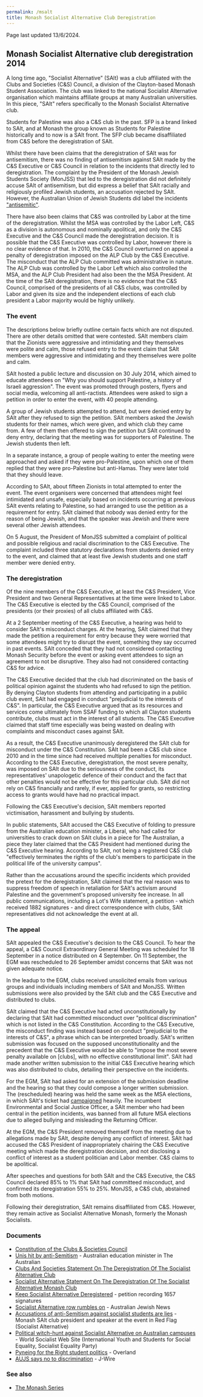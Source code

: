 ```yaml
---
permalink: /msalt
title: Monash Socialist Alternative Club Deregistration
---
```


Page last updated 13/6/2024.

## Monash Socialist Alternative club deregistration 2014

A long time ago, "Socialist Alternative" (SAlt) was a club affiliated with the Clubs and Societies (C&S) Council, a division of the Clayton-based Monash Student Association. The club was linked to the national Socialist Alternative organisation which maintains affiliate groups at many Australian universities. In this piece, "SAlt" refers specifically to the Monash Socialist Alternative club.

Students for Palestine was also a C&S club in the past. SFP is a brand linked to SAlt, and at Monash the group known as Students for Palestine historically and to now is a SAlt front. The SFP club became disaffiliated from C&S before the deregistration of SAlt.

Whilst there have been claims that the deregistration of SAlt was for antisemitism, there was no finding of antisemitism against SAlt made by the C&S Executive or C&S Council in relation to the incidents that directly led to deregistration. The complaint by the President of the Monash Jewish Students Society (MonJSS) that led to the deregistration did not definitely accuse SAlt of antisemitism, but did express a belief that SAlt racially and religiously profiled Jewish students, an accusation rejected by SAlt. However, the Australian Union of Jewish Students did label the incidents ["antisemitic"](https://web.archive.org/web/20190602140903/https://aujs.com.au/monash_overwhelmingly_rejects_bds).

There have also been claims that C&S was controlled by Labor at the time of the deregistration. Whilst the MSA was controlled by the Labor Left, C&S as a division is autonomous and nominally apolitical, and only the C&S Executive and the C&S Council made the deregistration decision. It is possible that the C&S Executive was controlled by Labor, however there is no clear evidence of that. In 2010, the C&S Council overturned on appeal a penalty of deregistration imposed on the ALP Club by the C&S Executive. The misconduct that the ALP Club committed was administrative in nature. The ALP Club was controlled by the Labor Left which also controlled the MSA, and the ALP Club President had also been the the MSA President. At the time of the SAlt deregistration, there is no evidence that the C&S Council, comprised of the presidents of all C&S clubs, was controlled by Labor and given its size and the independent elections of each club president a Labor majority would be highly unlikely.

### The event

The descriptions below briefly outline certain facts which are not disputed. There are other details omitted that were contested. SAlt members claim that the Zionists were aggressive and intimidating and they themselves were polite and calm, those refused entry to the event claim that SAlt members were aggressive and intimidating and they themselves were polite and calm.

SAlt hosted a public lecture and discussion on 30 July 2014, which aimed to educate attendees on "Why you should support Palestine, a history of Israeli aggression". The event was promoted through posters, flyers and social media, welcoming all anti-ractists. Attendees were asked to sign a petition in order to enter the event, with 40 people attending.

A group of Jewish students attempted to attend, but were denied entry by SAlt after they refused to sign the petition. SAlt members asked the Jewish students for their names, which were given, and which club they came from. A few of them then offered to sign the petition but SAlt continued to deny entry, declaring that the meeting was for supporters of Palestine. The Jewish students then left.

In a separate instance, a group of people waiting to enter the meeting were approached and asked if they were pro-Palestine, upon which one of them replied that they were pro-Palestine but anti-Hamas. They were later told that they should leave.

According to SAlt, about fifteen Zionists in total attempted to enter the event. The event organisers were concerned that attendees might feel intimidated and unsafe, especially based on incidents occurring at previous SAlt events relating to Palestine, so had arranged to use the petition as a requirement for entry. SAlt claimed that nobody was denied entry for the reason of being Jewish, and that the speaker was Jewish and there were several other Jewish attendees.

On 5 August, the President of MonJSS submitted a complaint of political and possible religious and racial discrimination to the C&S Executive. The complaint included three statutory declarations from students denied entry to the event, and claimed that at least five Jewish students and one staff member were denied entry.

### The deregistration

Of the nine members of the C&S Executive, at least the C&S President, Vice President and two General Representatives at the time were linked to Labor. The C&S Executive is elected by the C&S Council, comprised of the presidents (or their proxies) of all clubs affiliated with C&S.

At a 2 September meeting of the C&S Executive, a hearing was held to consider SAlt's misconduct charges. At the hearing, SAlt claimed that they made the petition a requirement for entry because they were worried that some attendees might try to disrupt the event, something they say occurred in past events. SAlt conceded that they had not considered contacting Monash Security before the event or asking event attendees to sign an agreement to not be disruptive. They also had not considered contacting C&S for advice.

The C&S Executive decided that the club had discriminated on the basis of political opinion against the students who had refused to sign the petition. By denying Clayton students from attending and participating in a public club event, SAlt had engaged in conduct "prejudicial to the interests of C&S". In particular, the C&S Executive argued that as its resources and services come ultimately from SSAF funding to which all Clayton students contribute, clubs must act in the interest of all students. The C&S Executive claimed that staff time especially was being wasted on dealing with complaints and misconduct cases against SAlt.

As a result, the C&S Executive unanimously deregistered the SAlt club for misconduct under the C&S Constitution. SAlt had been a C&S club since 2010 and in the time since had received multiple penalties for misconduct. According to the C&S Executive, deregistration, the most severe penalty, was imposed on SAlt due to the seriousness of the conduct, its representatives' unapologetic defence of their conduct and the fact that other penalties would not be effective for this particular club. SAlt did not rely on C&S financially and rarely, if ever, applied for grants, so restricting access to grants would have had no practical impact.

Following the C&S Executive's decision, SAlt members reported victimisation, harassment and bullying by students.

In public statements, SAlt accused the C&S Executive of folding to pressure from the Australian education minister, a Liberal, who had called for universities to crack down on SAlt clubs in a piece for The Australian, a piece they later claimed that the C&S President had mentioned during the C&S Executive hearing. According to SAlt, not being a registered C&S club "effectively terminates the rights of the club's members to participate in the political life of the university campus".

Rather than the accusations around the specific incidents which provided the pretext for the deregistration, SAlt claimed that the real reason was to suppress freedom of speech in retaliation for SAlt's activism around Palestine and the government's proposed university fee increase. In all public communications, including a Lot's Wife statement, a petition - which received 1882 signatures - and direct correspondence with clubs, SAlt representatives did not acknowledge the event at all.

### The appeal

SAlt appealed the C&S Executive's decision to the C&S Council. To hear the appeal, a C&S Council Extraordinary General Meeting was scheduled for 18 September in a notice distributed on 4 September. On 11 September, the EGM was rescheduled to 26 September amidst concerns that SAlt was not given adequate notice.

In the leadup to the EGM, clubs received unsolicited emails from various groups and individuals including members of SAlt and MonJSS. Written submissions were also provided by the SAlt club and the C&S Executive and distributed to clubs.

SAlt claimed that the C&S Executive had acted unconstitutionally by declaring that SAlt had committed misconduct over "political discrimination" which is not listed in the C&S Constitution. According to the C&S Executive, the misconduct finding was instead based on conduct "prejudicial to the interests of C&S", a phrase which can be interpreted broadly. SAlt's written submission was focused on the supposed unconstitutionality and the precedent that the C&S Executive would be able to "impose the most severe penalty available on [clubs], with no effective constitutional limit". SAlt had made another written submission to the initial C&S Executive hearing which was also distributed to clubs, detailing their perspective on the incidents.

For the EGM, SAlt had asked for an extension of the submission deadline and the hearing so that they could compose a longer written submission. The (rescheduled) hearing was held the same week as the MSA elections, in which SAlt's ticket had [campaigned](https://lotswife.com.au/we-came-we-saw-we-voted-the-msa-election-recap/) heavily. The incumbent Environmental and Social Justice Officer, a SAlt member who had been central in the petition incidents, was banned from all future MSA elections due to alleged bullying and misleading the Returning Officer.

At the EGM, the C&S President removed themself from the meeting due to allegations made by SAlt, despite denying any conflict of interest. SAlt had accused the C&S President of inappropriately chairing the C&S Executive meeting which made the deregistration decision, and not disclosing a conflict of interest as a student politician and Labor member. C&S claims to be apolitical.

After speeches and questions for both SAlt and the C&S Executive, the C&S Council declared 85% to 1% that SAlt had committeed misconduct, and confirmed its deregistration 55% to 25%. MonJSS, a C&S club, abstained from both motions.

Following their deregistration, SAlt remains disaffiliated from C&S. However, they remain active as Socialist Alternative Monash, formerly the Monash Socialists.

### Documents

- [Constitution of the Clubs & Societies Council](https://www.monashclubs.org/About/Governance-Documents/Documents/C-SConstitution.aspx)
- [Unis hit by anti-Semitism](https://archive.is/mPugj) - Australian education minister in The Australian
- [Clubs And Societies Statement On The Deregistration Of The Socialist Alternative Club](https://lotswife.com.au/clubs-and-societies-statement-on-the-deregistration-of-the-socialist-alternative-club/)
- [Socialist Alternative Statement On The Deregistration Of The Socialist Alternative Monash Club](https://lotswife.com.au/socialist-alternative-statement-on-the-deregistration-of-the-socialist-alternative-monash-club/)
- [Keep Socialist Alternative Deregistered](https://www.change.org/p/monash-c-s-keep-socialist-alternative-deregistered) - petition recording 1657 signatures
- [Socialist Alternative row rumbles on](https://www.australianjewishnews.com/socialist-alternative-row-rumbles-on/) - Australian Jewish News
- [Accusations of anti-Semitism against socialist students are lies](https://redflag.org.au/article/accusations-anti-semitism-against-socialist-students-are-lies) - Monash SAlt club president and speaker at the event in Red Flag (Socialist Alternative)
- [Political witch-hunt against Socialist Alternative on Australian campuses](https://www.wsws.org/en/articles/2014/09/13/salt-s13.html) - World Socialist Web Site (International Youth and Students for Social Equality, Socialist Equality Party)
- [Pyneing for the Right student politics](https://overland.org.au/2014/09/pyneing-for-the-right-student-politics/) - Overland
- [AUJS says no to discrimination](https://www.jwire.com.au/aujs-says-discrimination/) - J-Wire

### See also

- [The Monash Series](/monash)
